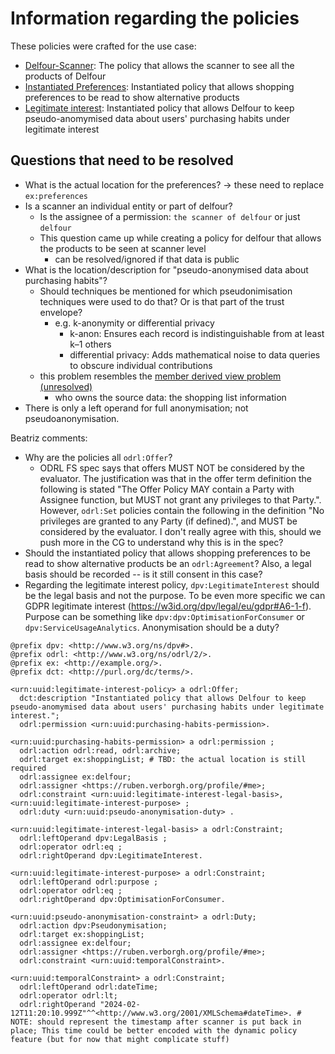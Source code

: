 # Information regarding the policies

These policies were crafted for the use case:
- [Delfour-Scanner](delfour-scanner-policy.ttl): The policy that allows the scanner to see all the products of Delfour
- [Instantiated Preferences](./preferences-policy(inst).ttl): Instantiated policy that allows shopping preferences to be read to show alternative products
- [Legitimate interest](./legitimate-interest-policy.ttl): Instantiated policy that allows Delfour to keep pseudo-anomymised data about users' purchasing habits under legitimate interest

## Questions that need to be resolved

- What is the actual location for the preferences? -> these need to replace `ex:preferences`
- Is a scanner an individual entity or part of delfour?
  - Is the assignee of a permission: `the scanner of delfour` or just `delfour`
  - This question came up while creating a policy for delfour that allows the products to be seen at scanner level
    - can be resolved/ignored if that data is public
- What is the location/description for "pseudo-anonymised data about purchasing habits"?
  - Should techniques be mentioned for which pseudonimisation techniques were used to do that? Or is that part of the trust envelope?
    - e.g. k-anonymity or differential privacy
      - k-anon: Ensures each record is indistinguishable from at least k–1 others
      - differential privacy: Adds mathematical noise to data queries to obscure individual contributions
  - this problem resembles the [member derived view problem (unresolved)](https://docs.google.com/presentation/d/1Kq4hZvxRBozEqqmKWtdJ_O87PYArPBIpzO6g9BewBkc/edit?slide=id.g36b90bd1b63_0_590#slide=id.g36b90bd1b63_0_590)
    - who owns the source data: the shopping list information
- There is only a left operand for full anonymisation; not pseudoanonymisation.

Beatriz comments:
- Why are the policies all `odrl:Offer`?
  - ODRL FS spec says that offers MUST NOT be considered by the evaluator. The justification was that in the offer term definition the following is stated "The Offer Policy MAY contain a Party with Assignee function, but MUST not grant any privileges to that Party.". However, `odrl:Set` policies contain the following in the definition "No privileges are granted to any Party (if defined).", and MUST be considered by the evaluator. I don't really agree with this, should we push more in the CG to understand why this is in the spec?
- Should the instantiated policy that allows shopping preferences to be read to show alternative products be an `odrl:Agreement`? Also, a legal basis should be recorded -- is it still consent in this case?
- Regarding the legitimate interest policy, `dpv:LegitimateInterest` should be the legal basis and not the purpose. To be even more specific we can GDPR legitimate interest (https://w3id.org/dpv/legal/eu/gdpr#A6-1-f). Purpose can be something like `dpv:dpv:OptimisationForConsumer` or `dpv:ServiceUsageAnalytics`. Anonymisation should be a duty?

```turtle
@prefix dpv: <http://www.w3.org/ns/dpv#>.
@prefix odrl: <http://www.w3.org/ns/odrl/2/>.
@prefix ex: <http://example.org/>.
@prefix dct: <http://purl.org/dc/terms/>.

<urn:uuid:legitimate-interest-policy> a odrl:Offer;
  dct:description "Instantiated policy that allows Delfour to keep pseudo-anomymised data about users' purchasing habits under legitimate interest.";
  odrl:permission <urn:uuid:purchasing-habits-permission>.

<urn:uuid:purchasing-habits-permission> a odrl:permission ;
  odrl:action odrl:read, odrl:archive;
  odrl:target ex:shoppingList; # TBD: the actual location is still required
  odrl:assignee ex:delfour;
  odrl:assigner <https://ruben.verborgh.org/profile/#me>;
  odrl:constraint <urn:uuid:legitimate-interest-legal-basis>, <urn:uuid:legitimate-interest-purpose> ;
  odrl:duty <urn:uuid:pseudo-anonymisation-duty> .

<urn:uuid:legitimate-interest-legal-basis> a odrl:Constraint;
  odrl:leftOperand dpv:LegalBasis ;
  odrl:operator odrl:eq ;
  odrl:rightOperand dpv:LegitimateInterest.

<urn:uuid:legitimate-interest-purpose> a odrl:Constraint;
  odrl:leftOperand odrl:purpose ;
  odrl:operator odrl:eq ;
  odrl:rightOperand dpv:OptimisationForConsumer.

<urn:uuid:pseudo-anonymisation-constraint> a odrl:Duty;
  odrl:action dpv:Pseudonymisation;
  odrl:target ex:shoppingList;
  odrl:assignee ex:delfour;
  odrl:assigner <https://ruben.verborgh.org/profile/#me>;
  odrl:constraint <urn:uuid:temporalConstraint>.

<urn:uuid:temporalConstraint> a odrl:Constraint;
  odrl:leftOperand odrl:dateTime;
  odrl:operator odrl:lt;
  odrl:rightOperand "2024-02-12T11:20:10.999Z"^^<http://www.w3.org/2001/XMLSchema#dateTime>. # NOTE: should represent the timestamp after scanner is put back in place; This time could be better encoded with the dynamic policy feature (but for now that might complicate stuff) 
```